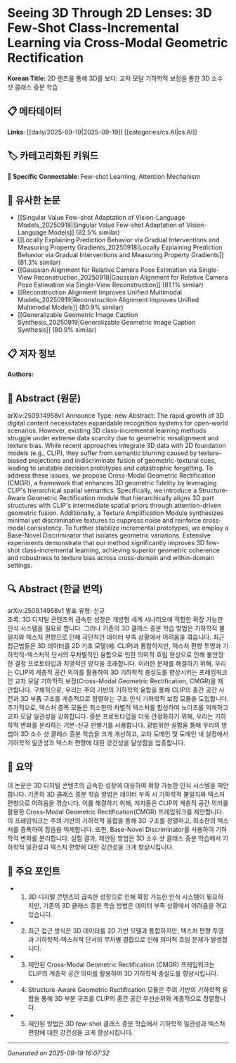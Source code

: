 
# Seeing 3D Through 2D Lenses: 3D Few-Shot Class-Incremental Learning via Cross-Modal Geometric Rectification

**Korean Title:** 2D 렌즈를 통해 3D를 보다: 교차 모달 기하학적 보정을 통한 3D 소수 샷 클래스 증분 학습

## 📋 메타데이터

**Links**: [[daily/2025-09-19|2025-09-19]] [[categories/cs.AI|cs.AI]]

## 🏷️ 카테고리화된 키워드
**🔗 Specific Connectable**: Few-shot Learning, Attention Mechanism

## 🔗 유사한 논문
- [[Singular Value Few-shot Adaptation of Vision-Language Models_20250918|Singular Value Few-shot Adaptation of Vision-Language Models]] (82.5% similar)
- [[Locally Explaining Prediction Behavior via Gradual Interventions and Measuring Property Gradients_20250918|Locally Explaining Prediction Behavior via Gradual Interventions and Measuring Property Gradients]] (81.3% similar)
- [[Gaussian Alignment for Relative Camera Pose Estimation via Single-View Reconstruction_20250918|Gaussian Alignment for Relative Camera Pose Estimation via Single-View Reconstruction]] (81.1% similar)
- [[Reconstruction Alignment Improves Unified Multimodal Models_20250919|Reconstruction Alignment Improves Unified Multimodal Models]] (80.9% similar)
- [[Generalizable Geometric Image Caption Synthesis_20250919|Generalizable Geometric Image Caption Synthesis]] (80.9% similar)

## 📋 저자 정보

**Authors:** 

## 📄 Abstract (원문)

arXiv:2509.14958v1 Announce Type: new 
Abstract: The rapid growth of 3D digital content necessitates expandable recognition systems for open-world scenarios. However, existing 3D class-incremental learning methods struggle under extreme data scarcity due to geometric misalignment and texture bias. While recent approaches integrate 3D data with 2D foundation models (e.g., CLIP), they suffer from semantic blurring caused by texture-biased projections and indiscriminate fusion of geometric-textural cues, leading to unstable decision prototypes and catastrophic forgetting. To address these issues, we propose Cross-Modal Geometric Rectification (CMGR), a framework that enhances 3D geometric fidelity by leveraging CLIP's hierarchical spatial semantics. Specifically, we introduce a Structure-Aware Geometric Rectification module that hierarchically aligns 3D part structures with CLIP's intermediate spatial priors through attention-driven geometric fusion. Additionally, a Texture Amplification Module synthesizes minimal yet discriminative textures to suppress noise and reinforce cross-modal consistency. To further stabilize incremental prototypes, we employ a Base-Novel Discriminator that isolates geometric variations. Extensive experiments demonstrate that our method significantly improves 3D few-shot class-incremental learning, achieving superior geometric coherence and robustness to texture bias across cross-domain and within-domain settings.

## 🔍 Abstract (한글 번역)

arXiv:2509.14958v1 발표 유형: 신규  
초록: 3D 디지털 콘텐츠의 급속한 성장은 개방형 세계 시나리오에 적합한 확장 가능한 인식 시스템을 필요로 합니다. 그러나 기존의 3D 클래스 증분 학습 방법은 기하학적 불일치와 텍스처 편향으로 인해 극단적인 데이터 부족 상황에서 어려움을 겪습니다. 최근 접근법들은 3D 데이터를 2D 기초 모델(예: CLIP)과 통합하지만, 텍스처 편향 투영과 기하학적-텍스처적 단서의 무차별적인 융합으로 인한 의미적 흐림 현상으로 인해 불안정한 결정 프로토타입과 치명적인 망각을 초래합니다. 이러한 문제를 해결하기 위해, 우리는 CLIP의 계층적 공간 의미를 활용하여 3D 기하학적 충실도를 향상시키는 프레임워크인 교차 모달 기하학적 보정(Cross-Modal Geometric Rectification, CMGR)을 제안합니다. 구체적으로, 우리는 주의 기반의 기하학적 융합을 통해 CLIP의 중간 공간 사전과 3D 부품 구조를 계층적으로 정렬하는 구조 인식 기하학적 보정 모듈을 도입합니다. 추가적으로, 텍스처 증폭 모듈은 최소한의 차별적 텍스처를 합성하여 노이즈를 억제하고 교차 모달 일관성을 강화합니다. 증분 프로토타입을 더욱 안정화하기 위해, 우리는 기하학적 변화를 분리하는 기본-신규 판별기를 사용합니다. 광범위한 실험을 통해 우리의 방법이 3D 소수 샷 클래스 증분 학습을 크게 개선하고, 교차 도메인 및 도메인 내 설정에서 기하학적 일관성과 텍스처 편향에 대한 강건성을 달성함을 입증합니다.

## 📝 요약

이 논문은 3D 디지털 콘텐츠의 급속한 성장에 대응하여 확장 가능한 인식 시스템을 제안합니다. 기존의 3D 클래스 증분 학습 방법은 데이터 부족 시 기하학적 불일치와 텍스처 편향으로 어려움을 겪습니다. 이를 해결하기 위해, 저자들은 CLIP의 계층적 공간 의미를 활용한 Cross-Modal Geometric Rectification(CMGR) 프레임워크를 제안합니다. 이 프레임워크는 주의 기반의 기하학적 융합을 통해 3D 구조를 정렬하고, 최소한의 텍스처를 증폭하여 잡음을 억제합니다. 또한, Base-Novel Discriminator를 사용하여 기하학적 변화를 분리합니다. 실험 결과, 제안된 방법은 3D 소수 샷 클래스 증분 학습에서 기하학적 일관성과 텍스처 편향에 대한 강건성을 크게 향상시킵니다.

## 🎯 주요 포인트

- 1. 3D 디지털 콘텐츠의 급속한 성장으로 인해 확장 가능한 인식 시스템이 필요하지만, 기존의 3D 클래스 증분 학습 방법은 데이터 부족 상황에서 어려움을 겪고 있습니다.

- 2. 최근 접근 방식은 3D 데이터를 2D 기반 모델과 통합하지만, 텍스처 편향 투영과 기하학적-텍스처적 단서의 무차별 결합으로 인해 의미적 흐림 문제가 발생합니다.

- 3. 제안된 Cross-Modal Geometric Rectification (CMGR) 프레임워크는 CLIP의 계층적 공간 의미를 활용하여 3D 기하학적 충실도를 향상시킵니다.

- 4. Structure-Aware Geometric Rectification 모듈은 주의 기반의 기하학적 융합을 통해 3D 부분 구조를 CLIP의 중간 공간 우선순위와 계층적으로 정렬합니다.

- 5. 제안된 방법은 3D few-shot 클래스 증분 학습에서 기하학적 일관성과 텍스처 편향에 대한 강건성을 크게 향상시킵니다.

---

*Generated on 2025-09-19 16:07:32*